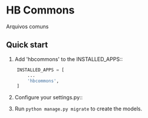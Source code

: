 HB Commons
=====

Arquivos comuns

Quick start
-----------

1. Add 'hbcommons' to the INSTALLED_APPS::
```python
    INSTALLED_APPS = [
        ...
        'hbcommons',
    ]
```
2. Configure your settings.py::

3. Run ``python manage.py migrate`` to create the models.